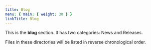 ```yaml
---
title: Blog
menu: { main: { weight: 30 } }
linkTitle: Blog
---
```


This is the **blog** section. It has two categories: News and Releases.

Files in these directories will be listed in reverse chronological order.
